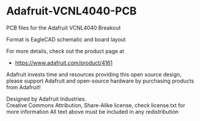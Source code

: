 # Adafruit-VCNL4040-PCB
PCB files for the Adafruit VCNL4040 Breakout

Format is EagleCAD schematic and board layout

For more details, check out the product page at

   * https://www.adafruit.com/product/4161

Adafruit invests time and resources providing this open source design, 
please support Adafruit and open-source hardware by purchasing 
products from Adafruit!

Designed by Adafruit Industries.  
Creative Commons Attribution, Share-Alike license, check license.txt for more information
All text above must be included in any redistribution
